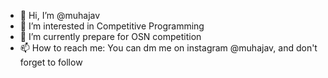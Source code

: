 - 👋 Hi, I’m @muhajav
- 👀 I’m interested in Competitive Programming
- 🌱 I’m currently prepare for OSN competition
- 📫 How to reach me: You can dm me on instagram @muhajav, and don't forget to follow

<!---
muhajav/muhajav is a ✨ special ✨ repository because its `README.md` (this file) appears on your GitHub profile.
You can click the Preview link to take a look at your changes.
--->
